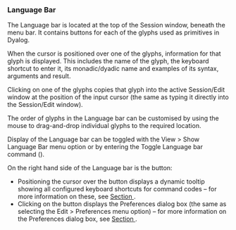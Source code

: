 



### Language Bar


The Language bar is located at the top of the Session window, beneath the menu bar. It contains buttons for each of the glyphs used as primitives in Dyalog.


When the cursor is positioned over one of the glyphs, information for that glyph is displayed. This includes the name of the glyph, the keyboard shortcut to enter it, its monadic/dyadic name and examples of its syntax, arguments and result.


Clicking on one of the glyphs copies that glyph into the active Session/Edit window at the position of the input cursor (the same as typing it directly into the Session/Edit window).


The order of glyphs in the Language bar can be customised by using the mouse to drag-and-drop individual glyphs to the required location.


Display of the Language bar can be toggled with the View > Show Language Bar menu option or by entering the Toggle Language bar command (<LBR>).


On the right hand side of the Language bar is the  button:

- Positioning the cursor over the  button displays a dynamic tooltip showing all configured keyboard shortcuts for command codes – for more information on these, see [Section ](keyboard_shortcuts_and_command_codes.md#).
- Clicking on the  button displays the Preferences dialog box (the same as selecting the Edit > Preferences menu option) – for more information on the Preferences dialog box, see [Section ](preferences_dialog_box.md#).

